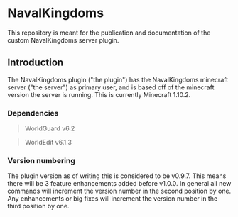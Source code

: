 # NavalKingdoms
This repository is meant for the publication and documentation of the custom NavalKingdoms server plugin.

## Introduction
The NavalKingdoms plugin ("the plugin") has the NavalKingdoms minecraft server ("the server") as primary user, and is based off 
of the minecraft version the server is running. This is currently Minecraft 1.10.2.

### Dependencies
> WorldGuard v6.2

> WorldEdit v6.1.3

### Version numbering
The plugin version as of writing this is considered to be v0.9.7.
This means there will be 3 feature enhancements added before v1.0.0.
In general all new commands will increment the version number in the second position by one.
Any enhancements or big fixes will increment the version number in the third position by one.
